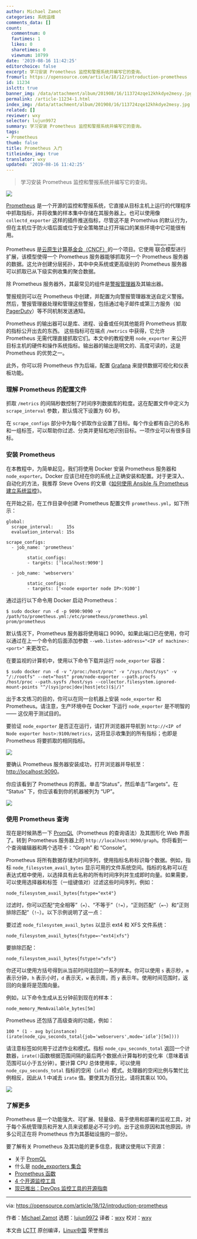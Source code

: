 ```yaml
---
author: Michael Zamot
categories: 系统运维
comments_data: []
count:
  commentnum: 0
  favtimes: 1
  likes: 0
  sharetimes: 0
  viewnum: 10799
date: '2019-08-16 11:42:25'
editorchoice: false
excerpt: 学习安装 Prometheus 监控和警报系统并编写它的查询。
fromurl: https://opensource.com/article/18/12/introduction-prometheus
id: 11234
islctt: true
banner_img: /data/attachment/album/201908/16/113724zqe12khkdye2mesy.jpg
permalink: /article-11234-1.html
index_img: /data/attachment/album/201908/16/113724zqe12khkdye2mesy.jpg.thumb.jpg
related: []
reviewer: wxy
selector: lujun9972
summary: 学习安装 Prometheus 监控和警报系统并编写它的查询。
tags:
- Prometheus
thumb: false
title: Prometheus 入门
titleindex_img: true
translator: wxy
updated: '2019-08-16 11:42:25'
---
```



> 
> 学习安装 Prometheus 监控和警报系统并编写它的查询。
> 
> 
> 


![](/data/attachment/album/201908/16/113724zqe12khkdye2mesy.jpg)


[Prometheus](https://prometheus.io/) 是一个开源的监控和警报系统，它直接从目标主机上运行的代理程序中抓取指标，并将收集的样本集中存储在其服务器上。也可以使用像 `collectd_exporter` 这样的插件推送指标，尽管这不是 Promethius 的默认行为，但在主机位于防火墙后面或位于安全策略禁止打开端口的某些环境中它可能很有用。


Prometheus 是[云原生计算基金会（CNCF）](https://www.cncf.io/)的一个项目。它使用<ruby> 联合模型 <rt>  federation model </rt></ruby>进行扩展，该模型使得一个 Prometheus 服务器能够抓取另一个 Prometheus 服务器的数据。这允许创建分层拓扑，其中中央系统或更高级别的 Prometheus 服务器可以抓取已从下级实例收集的聚合数据。


除 Prometheus 服务器外，其最常见的组件是[警报管理器](https://prometheus.io/docs/alerting/alertmanager/)及其输出器。


警报规则可以在 Prometheus 中创建，并配置为向警报管理器发送自定义警报。然后，警报管理器处理和管理这些警报，包括通过电子邮件或第三方服务（如 [PagerDuty](https://en.wikipedia.org/wiki/PagerDuty)）等不同机制发送通知。


Prometheus 的输出器可以是库、进程、设备或任何其他能将 Prometheus 抓取的指标公开出去的东西。 这些指标可在端点 `/metrics` 中获得，它允许 Prometheus 无需代理直接抓取它们。本文中的教程使用 `node_exporter` 来公开目标主机的硬件和操作系统指标。输出器的输出是明文的、高度可读的，这是 Prometheus 的优势之一。


此外，你可以将 Prometheus 作为后端，配置 [Grafana](https://grafana.com/) 来提供数据可视化和仪表板功能。


### 理解 Prometheus 的配置文件


抓取 `/metrics` 的间隔秒数控制了时间序列数据库的粒度。这在配置文件中定义为 `scrape_interval` 参数，默认情况下设置为 60 秒。


在 `scrape_configs` 部分中为每个抓取作业设置了目标。每个作业都有自己的名称和一组标签，可以帮助你过滤、分类并更轻松地识别目标。一项作业可以有很多目标。


### 安装 Prometheus


在本教程中，为简单起见，我们将使用 Docker 安装 Prometheus 服务器和 `node_exporter`。Docker 应该已经在你的系统上正确安装和配置。对于更深入、自动化的方法，我推荐 Steve Ovens 的文章《[如何使用 Ansible 与 Prometheus 建立系统监控](https://opensource.com/article/18/3/how-use-ansible-set-system-monitoring-prometheus)》。


在开始之前，在工作目录中创建 Prometheus 配置文件 `prometheus.yml`，如下所示：



```
global:
  scrape_interval:     15s
  evaluation_interval: 15s

scrape_configs:
  - job_name: 'prometheus'

        static_configs:
        - targets: ['localhost:9090']

  - job_name: 'webservers'

        static_configs:
        - targets: ['<node exporter node IP>:9100']
```

通过运行以下命令用 Docker 启动 Prometheus：



```
$ sudo docker run -d -p 9090:9090 -v
/path/to/prometheus.yml:/etc/prometheus/prometheus.yml
prom/prometheus
```

默认情况下，Prometheus 服务器将使用端口 9090。如果此端口已在使用，你可以通过在上一个命令的后面添加参数 `--web.listen-address="<IP of machine>:<port>"` 来更改它。


在要监视的计算机中，使用以下命令下载并运行 `node_exporter` 容器：



```
$ sudo docker run -d -v "/proc:/host/proc" -v "/sys:/host/sys" -v
"/:/rootfs" --net="host" prom/node-exporter --path.procfs
/host/proc --path.sysfs /host/sys --collector.filesystem.ignored-
mount-points "^/(sys|proc|dev|host|etc)($|/)"
```

出于本文练习的目的，你可以在同一台机器上安装 `node_exporter` 和 Prometheus。请注意，生产环境中在 Docker 下运行 `node_exporter` 是不明智的 —— 这仅用于测试目的。


要验证 `node_exporter` 是否正在运行，请打开浏览器并导航到 `http://<IP of Node exporter host>:9100/metrics`，这将显示收集到的所有指标；也即是 Prometheus 将要抓取的相同指标。


![](/data/attachment/album/201908/16/114228jkd2fid5l6des02d.png)


要确认 Prometheus 服务器安装成功，打开浏览器并导航至：<http://localhost:9090>。


你应该看到了 Prometheus 的界面。单击“Status”，然后单击“Targets”。在 “Status” 下，你应该看到你的机器被列为 “UP”。


![](/data/attachment/album/201908/16/114230j6imj2jk76i5ji72.png)


### 使用 Prometheus 查询


现在是时候熟悉一下 [PromQL](https://prometheus.io/docs/prometheus/latest/querying/basics/)（Prometheus 的查询语法）及其图形化 Web 界面了。转到 Prometheus 服务器上的 `http://localhost:9090/graph`。你将看到一个查询编辑器和两个选项卡：“Graph” 和 “Console”。


Prometheus 将所有数据存储为时间序列，使用指标名称标识每个数据。例如，指标 `node_filesystem_avail_bytes` 显示可用的文件系统空间。指标的名称可以在表达式框中使用，以选择具有此名称的所有时间序列并生成即时向量。如果需要，可以使用选择器和标签（一组键值对）过滤这些时间序列，例如：



```
node_filesystem_avail_bytes{fstype="ext4"}
```

过滤时，你可以匹配“完全相等”（`=`）、“不等于”（`!=`），“正则匹配”（`=~`）和“正则排除匹配”（`!~`）。以下示例说明了这一点：


要过滤 `node_filesystem_avail_bytes` 以显示 ext4 和 XFS 文件系统：



```
node_filesystem_avail_bytes{fstype=~"ext4|xfs"}
```

要排除匹配：



```
node_filesystem_avail_bytes{fstype!="xfs"}
```

你还可以使用方括号得到从当前时间往回的一系列样本。你可以使用 `s` 表示秒，`m` 表示分钟，`h` 表示小时，`d` 表示天，`w` 表示周，而 `y` 表示年。使用时间范围时，返回的向量将是范围向量。


例如，以下命令生成从五分钟前到现在的样本：



```
node_memory_MemAvailable_bytes[5m]
```

Prometheus 还包括了高级查询的功能，例如：



```
100 * (1 - avg by(instance)(irate(node_cpu_seconds_total{job='webservers',mode='idle'}[5m])))
```

请注意标签如何用于过滤作业和模式。指标 `node_cpu_seconds_total` 返回一个计数器，`irate()`函数根据范围间隔的最后两个数据点计算每秒的变化率（意味着该范围可以小于五分钟）。要计算 CPU 总体使用率，可以使用 `node_cpu_seconds_total` 指标的空闲（`idle`）模式。处理器的空闲比例与繁忙比例相反，因此从 1 中减去 `irate` 值。要使其为百分比，请将其乘以 100。


![](/data/attachment/album/201908/16/114230gac19gscc881xmt5.png)


### 了解更多


Prometheus 是一个功能强大、可扩展、轻量级、易于使用和部署的监视工具，对于每个系统管理员和开发人员来说都是必不可少的。出于这些原因和其他原因，许多公司正在将 Prometheus 作为其基础设施的一部分。


要了解有关 Prometheus 及其功能的更多信息，我建议使用以下资源：


* 关于 [PromQL](https://prometheus.io/docs/prometheus/latest/querying/basics/)
* 什么是 [node\_exporters 集合](https://github.com/prometheus/node_exporter#collectors)
* [Prometheus 函数](https://prometheus.io/docs/prometheus/latest/querying/functions/)
* [4 个开源监控工具](https://opensource.com/article/18/8/open-source-monitoring-tools)
* [现已推出：DevOps 监控工具的开源指南](https://opensource.com/article/18/8/now-available-open-source-guide-devops-monitoring-tools)




---


via: <https://opensource.com/article/18/12/introduction-prometheus>


作者：[Michael Zamot](https://opensource.com/users/mzamot) 选题：[lujun9972](https://github.com/lujun9972) 译者：[wxy](https://github.com/wxy) 校对：[wxy](https://github.com/wxy)


本文由 [LCTT](https://github.com/LCTT/TranslateProject) 原创编译，[Linux中国](https://linux.cn/) 荣誉推出